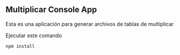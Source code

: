 

## Multiplicar Console App 

Esta es una aplicación para generar archivos de tablas de 
multiplicar

Ejecutar este comando

`npm install`
